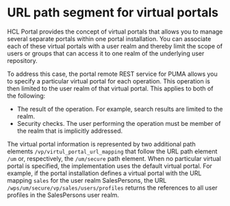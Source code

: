 # URL path segment for virtual portals

HCL Portal provides the concept of virtual portals that allows you to manage several separate portals within one portal installation. You can associate each of these virtual portals with a user realm and thereby limit the scope of users or groups that can access it to one realm of the underlying user repository.

To address this case, the portal remote REST service for PUMA allows you to specify a particular virtual portal for each operation. This operation is then limited to the user realm of that virtual portal. This applies to both of the following:

-   The result of the operation. For example, search results are limited to the realm.
-   Security checks. The user performing the operation must be member of the realm that is implicitly addressed.

The virtual portal information is represented by two additional path elements `/vp/virtul_portal_url_mapping` that follow the URL path element `/um` or, respectively, the `/um/secure` path element. When no particular virtual portal is specified, the implementation uses the default virtual portal. For example, if the portal installation defines a virtual portal with the URL mapping `sales` for the user realm SalesPersons, the URL `/wps/um/secure/vp/sales/users/profiles` returns the references to all user profiles in the SalesPersons user realm.


